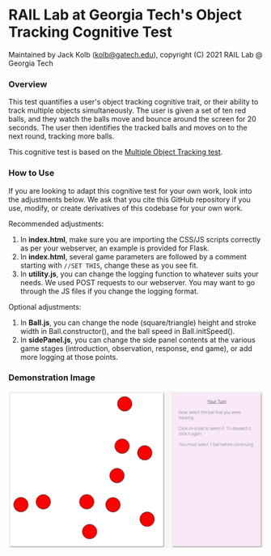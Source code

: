 # RAIL Lab at Georgia Tech's Object Tracking Cognitive Test

Maintained by Jack Kolb (kolb@gatech.edu), copyright (C) 2021 RAIL Lab @ Georgia Tech


### Overview ###

This test quantifies a user's object tracking cognitive trait, or their ability to track multiple objects simultaneously. The user is given a set of ten red balls, and they watch the balls move and bounce around the screen for 20 seconds. The user then identifies the tracked balls and moves on to the next round, tracking more balls.

This cognitive test is based on the [Multiple Object Tracking test](https://en.wikipedia.org/wiki/Multiple_object_tracking).


### How to Use ###

If you are looking to adapt this cognitive test for your own work, look into the adjustments below. We ask that you cite this GitHub repository if you use, modify, or create derivatives of this codebase for your own work.

Recommended adjustments:
1. In **index.html**, make sure you are importing the CSS/JS scripts correctly as per your webserver, an example is provided for Flask.
2. In **index.html**, several game parameters are followed by a comment starting with `//SET THIS`, change these as you see fit.
4. In **utility.js**, you can change the logging function to whatever suits your needs. We used POST requests to our webserver. You may want to go through the JS files if you change the logging format.

Optional adjustments:
1. In **Ball.js**, you can change the node (square/triangle) height and stroke width in Ball.constructor(), and the ball speed in Ball.initSpeed().
2. In **sidePanel.js**, you can change the side panel contents at the various game stages (introduction, observation, response, end game), or add more logging at those points.


### Demonstration Image ###

![Demonstration image](img/ot_test_demo_image.png)
